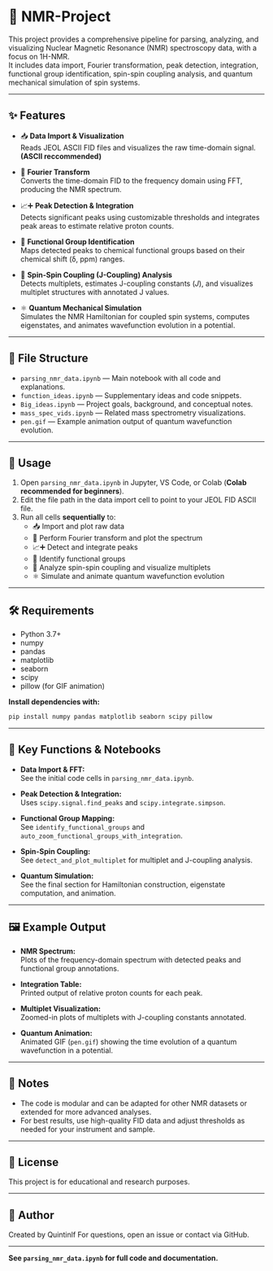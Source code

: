 # 🧲 NMR-Project

This project provides a comprehensive pipeline for parsing, analyzing, and visualizing Nuclear Magnetic Resonance (NMR) spectroscopy data, with a focus on 1H-NMR.  
It includes data import, Fourier transformation, peak detection, integration, functional group identification, spin-spin coupling analysis, and quantum mechanical simulation of spin systems.

---

## ✨ Features

- 📥 **Data Import & Visualization**  
  Reads JEOL ASCII FID files and visualizes the raw time-domain signal. **(ASCII reccommended)**

- 🔄 **Fourier Transform**  
  Converts the time-domain FID to the frequency domain using FFT, producing the NMR spectrum.

- 📈➕ **Peak Detection & Integration**  
  Detects significant peaks using customizable thresholds and integrates peak areas to estimate relative proton counts.

- 🧬 **Functional Group Identification**  
  Maps detected peaks to chemical functional groups based on their chemical shift (δ, ppm) ranges.

- 🔗 **Spin-Spin Coupling (J-Coupling) Analysis**  
  Detects multiplets, estimates J-coupling constants ($J$), and visualizes multiplet structures with annotated J values.

- ⚛️ **Quantum Mechanical Simulation**  
  Simulates the NMR Hamiltonian for coupled spin systems, computes eigenstates, and animates wavefunction evolution in a potential.

---

## 📁 File Structure

- `parsing_nmr_data.ipynb` — Main notebook with all code and explanations.  
- `function_ideas.ipynb` — Supplementary ideas and code snippets.  
- `Big_ideas.ipynb` — Project goals, background, and conceptual notes.  
- `mass_spec_vids.ipynb` — Related mass spectrometry visualizations.  
- `pen.gif` — Example animation output of quantum wavefunction evolution.

---

## 🚀 Usage

1. Open `parsing_nmr_data.ipynb` in Jupyter, VS Code, or Colab (**Colab recommended for beginners**).
2. Edit the file path in the data import cell to point to your JEOL FID ASCII file.
3. Run all cells **sequentially** to:
   - 📥 Import and plot raw data
   - 🔄 Perform Fourier transform and plot the spectrum
   - 📈➕ Detect and integrate peaks
   - 🧬 Identify functional groups
   - 🔗 Analyze spin-spin coupling and visualize multiplets
   - ⚛️ Simulate and animate quantum wavefunction evolution

---

## 🛠️ Requirements

- Python 3.7+
- numpy
- pandas
- matplotlib
- seaborn
- scipy
- pillow (for GIF animation)

**Install dependencies with:**  
```sh
pip install numpy pandas matplotlib seaborn scipy pillow
```

---

## 🧩 Key Functions & Notebooks

- **Data Import & FFT:**  
  See the initial code cells in `parsing_nmr_data.ipynb`.

- **Peak Detection & Integration:**  
  Uses `scipy.signal.find_peaks` and `scipy.integrate.simpson`.

- **Functional Group Mapping:**  
  See `identify_functional_groups` and `auto_zoom_functional_groups_with_integration`.

- **Spin-Spin Coupling:**  
  See `detect_and_plot_multiplet` for multiplet and J-coupling analysis.

- **Quantum Simulation:**  
  See the final section for Hamiltonian construction, eigenstate computation, and animation.

---

## 🖼️ Example Output

- **NMR Spectrum:**  
  Plots of the frequency-domain spectrum with detected peaks and functional group annotations.

- **Integration Table:**  
  Printed output of relative proton counts for each peak.

- **Multiplet Visualization:**  
  Zoomed-in plots of multiplets with J-coupling constants annotated.

- **Quantum Animation:**  
  Animated GIF (`pen.gif`) showing the time evolution of a quantum wavefunction in a potential.

---

## 📝 Notes

- The code is modular and can be adapted for other NMR datasets or extended for more advanced analyses.
- For best results, use high-quality FID data and adjust thresholds as needed for your instrument and sample.

---

## 📜 License

This project is for educational and research purposes.

---

## 👤 Author

Created by Quintinlf
For questions, open an issue or contact via GitHub.

---

**See `parsing_nmr_data.ipynb` for full code and documentation.**

